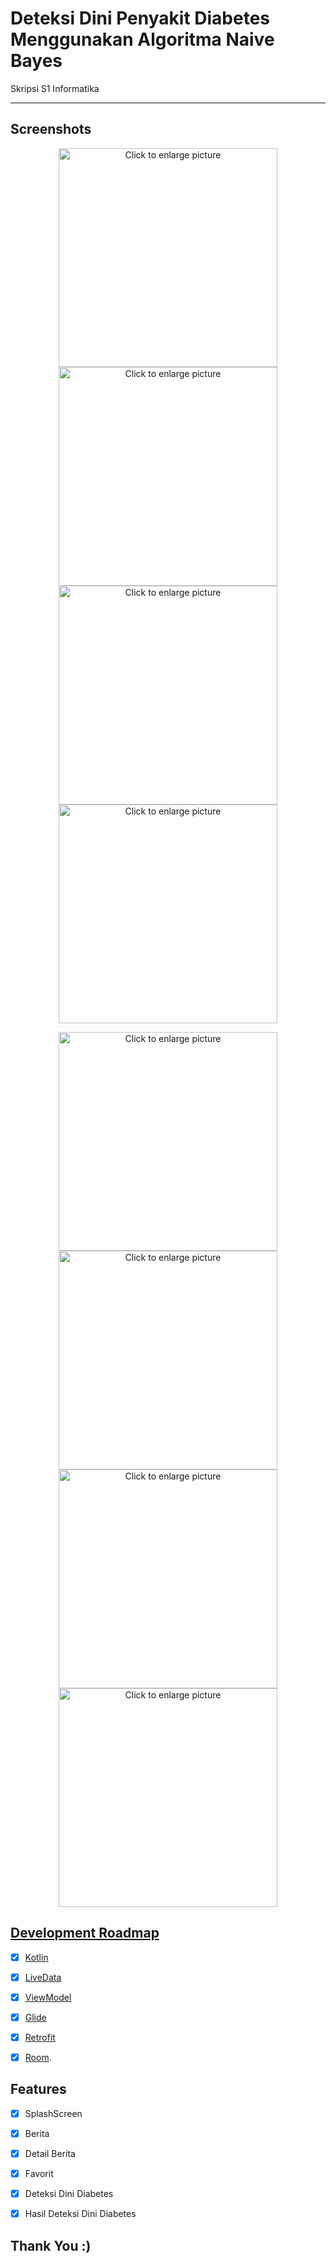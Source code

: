 

# Deteksi Dini Penyakit Diabetes Menggunakan Algoritma Naive Bayes

Skripsi S1 Informatika
<br />


---
## Screenshots 

<p align="center">
  <a href="https://user-images.githubusercontent.com/34941953/130964805-c2398e94-71b8-41ba-8da0-c6526a3a4d5c.png"><img src="https://user-images.githubusercontent.com/34941953/130964805-c2398e94-71b8-41ba-8da0-c6526a3a4d5c.png" style="width="270" height="350" " title="Click to enlarge picture" />
     <a href="https://user-images.githubusercontent.com/34941953/130965996-abfb6f20-0bee-4d41-a2e0-f8d5639efe3d.png"><img src="https://user-images.githubusercontent.com/34941953/130965996-abfb6f20-0bee-4d41-a2e0-f8d5639efe3d.png" style="width="270" height="350" " title="Click to enlarge picture" />
       <a href="https://user-images.githubusercontent.com/34941953/130965997-b418aaa6-ec8a-4d34-b0c9-b44fca3e7868.png"><img src="https://user-images.githubusercontent.com/34941953/130965997-b418aaa6-ec8a-4d34-b0c9-b44fca3e7868.png" style="width="270" height="350" " title="Click to enlarge picture" />
         <a href="https://user-images.githubusercontent.com/34941953/130965998-18f939f0-3334-4e2c-a0f6-8fbe4e945c0a.png"><img src="https://user-images.githubusercontent.com/34941953/130965998-18f939f0-3334-4e2c-a0f6-8fbe4e945c0a.png" style="width="270" height="350" " title="Click to enlarge picture" />
   
 
   
</p>
  
  <p align="center">
  <a href="https://user-images.githubusercontent.com/34941953/130965989-b66b2407-3ca3-46c8-8e28-d96bd6c50593.png"><img src="https://user-images.githubusercontent.com/34941953/130965989-b66b2407-3ca3-46c8-8e28-d96bd6c50593.png" style="width="270" height="350" " title="Click to enlarge picture" />  
   <a href="https://user-images.githubusercontent.com/34941953/130965991-ab0d5f0c-4449-46aa-bee8-13b0cdf06c80.png"><img src="https://user-images.githubusercontent.com/34941953/130965991-ab0d5f0c-4449-46aa-bee8-13b0cdf06c80.png" style="width="270" height="350" " title="Click to enlarge picture" />   
        <a href="https://user-images.githubusercontent.com/34941953/130965993-71050a88-f132-4bf0-b07f-f642d348c4ee.png"><img src="https://user-images.githubusercontent.com/34941953/130965993-71050a88-f132-4bf0-b07f-f642d348c4ee.png" style="width="270" height="350" " title="Click to enlarge picture" />   
   <a href="https://user-images.githubusercontent.com/34941953/130965994-714267d1-9253-4dbb-b998-8a26c383ad59.png"><img src="https://user-images.githubusercontent.com/34941953/130965994-714267d1-9253-4dbb-b998-8a26c383ad59.png" style="width="270" height="350" " title="Click to enlarge picture" />
             
        
</p>
 
 



## Development Roadmap
- [x] [Kotlin](https://kotlinlang.org/)
- [x] [LiveData](https://developer.android.com/topic/libraries/architecture/livedata)
- [x] [ViewModel](https://developer.android.com/topic/libraries/architecture/viewmodel)
- [x] [Glide](https://github.com/bumptech/glide)
- [x] [Retrofit](https://square.github.io/retrofit/)
- [x] [Room](https://developer.android.com/topic/libraries/architecture/room?hl=id).

  
## Features

- [x] SplashScreen
- [x] Berita
- [x] Detail Berita
- [x] Favorit
- [x] Deteksi Dini Diabetes
- [x] Hasil Deteksi Dini Diabetes


## Thank You :)
